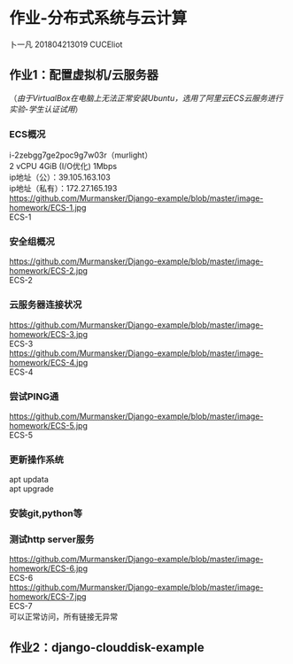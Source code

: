 # 作业-分布式系统与云计算  
   
卜一凡  201804213019  CUCEliot
  
## 作业1：配置虚拟机/云服务器
（*由于VirtualBox在电脑上无法正常安装Ubuntu，选用了阿里云ECS云服务进行实验-学生认证试用*）  
  
### ECS概况
i-2zebgg7ge2poc9g7w03r（murlight）  
2 vCPU 4GiB (I/O优化) 1Mbps   
ip地址（公）：39.105.163.103  
ip地址（私有）：172.27.165.193  
https://github.com/Murmansker/Django-example/blob/master/image-homework/ECS-1.jpg  
ECS-1  
  
### 安全组概况
https://github.com/Murmansker/Django-example/blob/master/image-homework/ECS-2.jpg  
ECS-2  
  
### 云服务器连接状况
https://github.com/Murmansker/Django-example/blob/master/image-homework/ECS-3.jpg  
ECS-3  
https://github.com/Murmansker/Django-example/blob/master/image-homework/ECS-4.jpg  
ECS-4  
  
### 尝试PING通
https://github.com/Murmansker/Django-example/blob/master/image-homework/ECS-5.jpg  
ECS-5  
  
### 更新操作系统
apt updata  
apt upgrade  
  
### 安装git,python等
  
### 测试http server服务  
https://github.com/Murmansker/Django-example/blob/master/image-homework/ECS-6.jpg  
ECS-6  
https://github.com/Murmansker/Django-example/blob/master/image-homework/ECS-7.jpg  
ECS-7  
可以正常访问，所有链接无异常  
  
  
  
  
## 作业2：django-clouddisk-example

